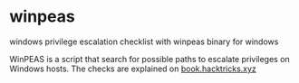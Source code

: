 # winpeas
windows privilege escalation checklist with winpeas binary for windows

WinPEAS is a script that search for possible paths to escalate privileges on Windows hosts. The checks are explained on [book.hacktricks.xyz](https://book.hacktricks.xyz/windows-hardening/windows-local-privilege-escalation)
